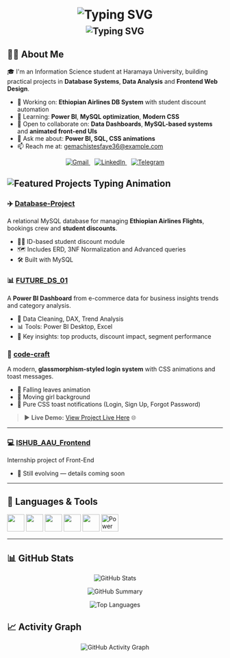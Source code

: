 <h1 align="center">
  <img src="https://readme-typing-svg.herokuapp.com?font=Fira+Code&duration=3000&pause=1500&color=00F7FF&center=true&vCenter=true&width=500&repeat=false&lines=Hey%20%F0%9F%91%8B;I%27m%20Gemachis%20Tesfaye" alt="Typing SVG" />
</h1>

<h2 align="center" style="margin-top: -10px;">
  <img src="https://readme-typing-svg.herokuapp.com?font=Fira+Code&duration=2500&pause=1000&delay=6000&color=FF6F61&center=true&vCenter=true&width=500&lines=Information%20Science%20Student;Passionate%20about%20Data%20Science;Frontend%20and%20Design" alt="Typing SVG" />
</h2>     

## 👨‍🎓 About Me  

🎓 I'm an Information Science student at Haramaya University, building practical projects in **Database Systems**, **Data Analysis** and **Frontend Web Design**.

- 🔭 Working on: **Ethiopian Airlines DB System** with student discount automation  
- 🌱 Learning: **Power BI**, **MySQL optimization**, **Modern CSS**  
- 👯 Open to collaborate on: **Data Dashboards**, **MySQL-based systems** and **animated front-end UIs**  
- 💬 Ask me about: **Power BI, SQL, CSS animations**  
- 📫 Reach me at: [gemachistesfaye36@example.com](mailto:gemachistesfaye36@example.com) 


<p align="center">
  <a href="https://mail.google.com/mail/?view=cm&to=gemachistesfaye@example.com" target="_blank" style="margin-right: 10px;">
    <img src="https://img.shields.io/badge/Gmail-EA4335?style=for-the-badge&logo=gmail&logoColor=white" alt="Gmail">
  </a>
  <a href="https://www.linkedin.com/in/gemachis-tesfaye-137196318" target="_blank" style="margin-right: 10px;">
    <img src="https://img.shields.io/badge/LinkedIn-0077B5?style=for-the-badge&logo=linkedin&logoColor=white" alt="LinkedIn">
  </a>
  <a href="https://t.me/urjiiko1" target="_blank">
    <img src="https://img.shields.io/badge/Telegram-2CA5E0?style=for-the-badge&logo=telegram&logoColor=white" alt="Telegram">
  </a>
</p>




<h2 align="left">
  <img src="https://readme-typing-svg.herokuapp.com?font=Fira+Code&duration=2500&pause=1200&color=FF7F50&width=500&lines=📂+Featured+Projects" alt="Featured Projects Typing Animation" />
</h2>




### ✈️ [Database-Project](https://github.com/urjiiko1/Database-Project)
A relational MySQL database for managing **Ethiopian Airlines Flights**, bookings crew and **student discounts**.

- 🧑‍🎓 ID-based student discount module  
- 🗺️ Includes ERD, 3NF Normalization and Advanced queries  
- 🛠️ Built with MySQL 



### 📊 [FUTURE_DS_01](https://github.com/urjiiko1/FUTURE_DS_01)
A **Power BI Dashboard** from e-commerce data for business insights trends and category analysis.

- 🧹 Data Cleaning, DAX, Trend Analysis  
- 📊 Tools: Power BI Desktop, Excel  
- 🎯 Key insights: top products, discount impact, segment performance  



### 🧊 [code-craft](https://github.com/urjiiko1/code-craft)
A modern, **glassmorphism-styled login system** with CSS animations and toast messages.

- 🍂 Falling leaves animation  
- 🚴 Moving girl background  
- 💬 Pure CSS toast notifications (Login, Sign Up, Forgot Password)  

>▶️ **Live Demo:** [View Project Live Here](https://urjiiko1.github.io/code-craft/CSS02/) 🌐
>



---

### 💻 [ISHUB_AAU_Frontend](https://github.com/urjiiko1/ISHUB_AAU_Frontend)
Internship project of Front-End 

- 🚧 Still evolving — details coming soon   

---


## 🧰 Languages & Tools
<p align="left">
  <img src="https://cdn.jsdelivr.net/gh/devicons/devicon/icons/html5/html5-original.svg" width="40" height="40"/>
  <img src="https://cdn.jsdelivr.net/gh/devicons/devicon/icons/css3/css3-original.svg" width="40" height="40"/>
  <img src="https://cdn.jsdelivr.net/gh/devicons/devicon/icons/javascript/javascript-original.svg" width="40" height="40"/>
  <img src="https://cdn.jsdelivr.net/gh/devicons/devicon/icons/mysql/mysql-original-wordmark.svg" width="40" height="40"/>
   <img src="https://cdn.jsdelivr.net/gh/devicons/devicon/icons/mongodb/mongodb-original.svg" width="40" height="40"/>
  <img src="https://raw.githubusercontent.com/microsoft/PowerBI-Icons/main/SVG/Power-BI.svg" width="40" height="40" alt="Power BI"/>

</p>

---

## 📊 GitHub Stats 

<p align="center">
  <img src="https://github-readme-stats.vercel.app/api?username=urjiiko1&show_icons=true&theme=tokyonight&hide_border=true" alt="GitHub Stats" />
</p>        

<p align="center">
  <img src="https://github-profile-summary-cards.vercel.app/api/cards/profile-details?username=urjiiko1&theme=tokyonight" alt="GitHub Summary" />
</p>

<p align="center">
  <img src="https://github-readme-stats.vercel.app/api/top-langs/?username=urjiiko1&layout=donut&theme=tokyonight&hide_border=true" alt="Top Languages" />
</p>



## 📈 Activity Graph 

<p align="center">
  <img src="https://activity-graph.vercel.app/graph?username=urjiiko1&theme=dracula" alt="GitHub Activity Graph">
</p>     
